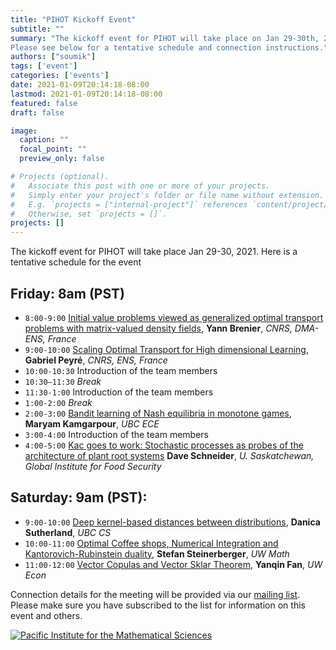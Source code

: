 ```yaml
---
title: "PIHOT Kickoff Event"
subtitle: ""
summary: "The kickoff event for PIHOT will take place on Jan 29-30th, 2021.
Please see below for a tentative schedule and connection instructions."
authors: ["soumik"]
tags: ['event']
categories: ['events']
date: 2021-01-09T20:14:18-08:00
lastmod: 2021-01-09T20:14:18-08:00
featured: false
draft: false

image:
  caption: ""
  focal_point: ""
  preview_only: false

# Projects (optional).
#   Associate this post with one or more of your projects.
#   Simply enter your project's folder or file name without extension.
#   E.g. `projects = ["internal-project"]` references `content/project/deep-learning/index.md`.
#   Otherwise, set `projects = []`.
projects: []
---
```

The kickoff event for PIHOT will take place Jan 29-30, 2021. Here is a tentative
schedule for the event

## Friday: 8am (PST)
  * `8:00-9:00` [Initial value problems viewed as generalized optimal transport problems with matrix-valued density fields](/talk/kickoff_brenier/), __Yann Brenier__, _CNRS, DMA-ENS, France_
  * `9:00-10:00` [Scaling Optimal Transport for High dimensional Learning](/talk/kickoff_peyre/), __Gabriel Peyré__, _CNRS, ENS, France_
  * `10:00-10:30` Introduction of the team members
  * `10:30–11:30` _Break_
  * `11:30-1:00` Introduction of the team members
  * `1:00-2:00` _Break_
  * `2:00-3:00` [Bandit learning of Nash equilibria in monotone games](/talk/kickoff_kamgarpour/), __Maryam Kamgarpour__, _UBC ECE_
  * `3:00-4:00` Introduction of the team members
  * `4:00-5:00` [Kac goes to work: Stochastic processes as probes of the architecture of plant root systems](/talk/kickoff_schneider/) __Dave Schneider__, _U. Saskatchewan, Global Institute for Food Security_

## Saturday: 9am (PST):
  * `9:00-10:00` [Deep kernel-based distances between distributions](/talk/kickoff_sutherland/), __Danica Sutherland__, _UBC CS_
  * `10:00-11:00` [Optimal Coffee shops, Numerical Integration and Kantorovich-Rubinstein duality](/talk/kickoff_steinerberger), __Stefan Steinerberger__, _UW Math_
  * `11:00-12:00` [Vector Copulas and Vector Sklar Theorem](/talk/kickoff_fan/), __Yanqin Fan__, _UW Econ_

Connection details for the meeting will be provided via our [mailing
list](/#mailinglist). Please make sure you have subscribed to the list for
information on this event and others.


<div class="row">
<div class="col-lg-5 sponsor">
    <a href="https://www.pims.math.ca" target="_blank"><img src="/img/pims-logo.png" alt="Pacific Institute for the Mathematical Sciences" /></a>
</div>
<div class="col-lg-2">&nbsp;</div>
</div>
